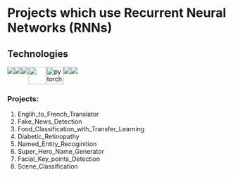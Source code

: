 Projects which use Recurrent Neural Networks (RNNs)
=============================================

<h2>Technologies</h2>

<div style="display:flex; margin: auto;">
   <img src="https://img.shields.io/badge/Python-3776AB?style=for-the-badge&logo=python&logoColor=white">
   <img src="https://img.shields.io/badge/TensorFlow-FF6F00?style=for-the-badge&logo=TensorFlow&logoColor=white">
   <img src="https://img.shields.io/badge/Keras-D00000?style=for-the-badge&logo=Keras&logoColor=white"> 
   <img src="https://camo.githubusercontent.com/ce9fb3389462f2c9444f863e410f0d17d04b216beba8749a015011887eadfbaf/68747470733a2f2f7777772e766563746f726c6f676f2e7a6f6e652f6c6f676f732f6f70656e63762f6f70656e63762d69636f6e2e737667" width="40" height="40">
   <img src="https://www.vectorlogo.zone/logos/pytorch/pytorch-icon.svg" alt="pytorch" width="40" height="40"/>
   <img src="https://img.shields.io/badge/Numpy-777BB4?style=for-the-badge&logo=numpy&logoColor=white">   
   <img src="https://img.shields.io/badge/Pandas-2C2D72?style=for-the-badge&logo=pandas&logoColor=white"> 
</div>

### Projects:
1) Englih_to_French_Translator
2) Fake_News_Detection
3) Food_Classification_with_Transfer_Learning
4) Diabetic_Retinopathy
5) Named_Entity_Recoginition
6) Super_Hero_Name_Generator
7) Facial_Key_points_Detection
8) Scene_Classification
